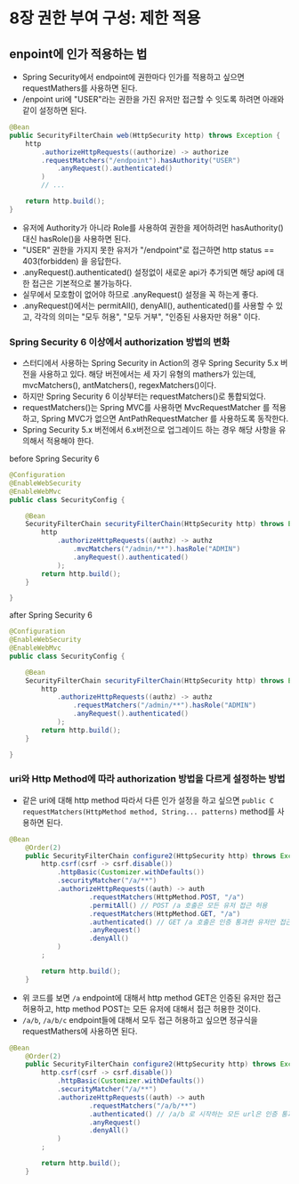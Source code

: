 # 8장 권한 부여 구성: 제한 적용

## enpoint에 인가 적용하는 법

- Spring Security에서 endpoint에 권한마다 인가를 적용하고 싶으면 requestMathers를 사용하면 된다.
- /enpoint uri에 "USER"라는 권한을 가진 유저만 접근할 수 잇도록 하려면 아래와 같이 설정하면 된다.

```java
@Bean
public SecurityFilterChain web(HttpSecurity http) throws Exception {
    http
        .authorizeHttpRequests((authorize) -> authorize
	    .requestMatchers("/endpoint").hasAuthority("USER")
            .anyRequest().authenticated()
        )
        // ...

    return http.build();
}
```

- 유저에 Authority가 아니라 Role를 사용하여 권한을 제어하려먼 hasAuthority() 대신 hasRole()을 사용하면 된다.
- "USER" 권한을 가지지 못한 유저가 "/endpoint"로 접근하면 http status == 403(forbidden) 을 응답한다.
- .anyRequest().authenticated() 설정없이 새로운 api가 추가되면 해당 api에 대한 접근은 기본적으로 불가능하다.
- 실무에서 모호함이 없어야 하므로 .anyRequest() 설정을 꼭 하는게 좋다.
- .anyRequest()에서는 permitAll(), denyAll(), authenticated()를 사용할 수 있고, 각각의 의미는 "모두 허용", "모두 거부", "인증된 사용자만 허용" 이다.

### Spring Security 6 이상에서 authorization 방법의 변화

- 스터디에서 사용하는 Spring Security in Action의 경우 Spring Security 5.x 버전을 사용하고 있다. 해당 버전에서는 세 자기 유형의 mathers가 있는데, mvcMatchers(), antMatchers(), regexMatchers()이다.
- 하지만 Spring Security 6 이상부터는 requestMatchers()로 통합되었다.
- requestMatchers()는 Spring MVC를 사용하면 MvcRequestMatcher 를 적용하고, Spring MVC가 없으면 AntPathRequestMatcher 를 사용하도록 동작한다.
- Spring Security 5.x 버전에서 6.x버전으로 업그레이드 하는 경우 해당 사항을 유의해서 적용해야 한다.

before Spring Security 6

```java
@Configuration
@EnableWebSecurity
@EnableWebMvc
public class SecurityConfig {

    @Bean
    SecurityFilterChain securityFilterChain(HttpSecurity http) throws Exception {
        http
            .authorizeHttpRequests((authz) -> authz
                .mvcMatchers("/admin/**").hasRole("ADMIN")
                .anyRequest().authenticated()
            );
        return http.build();
    }

}
```

after Spring Security 6

```java
@Configuration
@EnableWebSecurity
@EnableWebMvc
public class SecurityConfig {

    @Bean
    SecurityFilterChain securityFilterChain(HttpSecurity http) throws Exception {
        http
            .authorizeHttpRequests((authz) -> authz
                .requestMatchers("/admin/**").hasRole("ADMIN")
                .anyRequest().authenticated()
            );
        return http.build();
    }

}
```

### uri와 Http Method에 따라 authorization 방법을 다르게 설정하는 방법

- 같은 uri에 대해 http method 따라서 다른 인가 설정을 하고 싶으면 `public C requestMatchers(HttpMethod method, String... patterns)` method를 사용하면 된다.

```java
@Bean
    @Order(2)
    public SecurityFilterChain configure2(HttpSecurity http) throws Exception {
        http.csrf(csrf -> csrf.disable())
            .httpBasic(Customizer.withDefaults())
            .securityMatcher("/a/**")
            .authorizeHttpRequests((auth) -> auth
                    .requestMatchers(HttpMethod.POST, "/a")
                    .permitAll() // POST /a 호출은 모든 유저 접근 허용
                    .requestMatchers(HttpMethod.GET, "/a")
                    .authenticated() // GET /a 호출은 인증 통과한 유저만 접근 허용
                    .anyRequest()
                    .denyAll()
            )
        ;

        return http.build();
    }
```

- 위 코드를 보면 `/a` endpoint에 대해서 http method GET은 인증된 유저만 접근 허용하고, http method POST는 모든 유저에 대해서 접근 허용한 것이다.
- `/a/b`, `/a/b/c` endpoint들에 대해서 모두 접근 허용하고 싶으면 정규식을 requestMathers에 사용하면 된다.

```java
@Bean
    @Order(2)
    public SecurityFilterChain configure2(HttpSecurity http) throws Exception {
        http.csrf(csrf -> csrf.disable())
            .httpBasic(Customizer.withDefaults())
            .securityMatcher("/a/**")
            .authorizeHttpRequests((auth) -> auth
                    .requestMatchers("/a/b/**")
                    .authenticated() // /a/b 로 시작하는 모든 url은 인증 통과한 튜어만이 접근 허용
                    .anyRequest()
                    .denyAll()
            )
        ;

        return http.build();
    }
```
